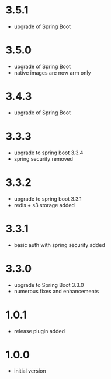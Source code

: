 # 3.5.1
- upgrade of Spring Boot

# 3.5.0
- upgrade of Spring Boot
- native images are now arm only

# 3.4.3
- upgrade of Spring Boot

# 3.3.3
- upgrade to spring boot 3.3.4
- spring security removed

# 3.3.2
- upgrade to spring boot 3.3.1
- redis + s3 storage added

# 3.3.1
- basic auth with spring security added

# 3.3.0
- upgrade to Spring Boot 3.3.0
- numerous fixes and enhancements

# 1.0.1
- release plugin added

# 1.0.0
- initial version